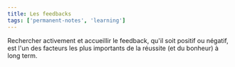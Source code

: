 ```yaml
---
title: Les feedbacks
tags: ['permanent-notes', 'learning']
---
```


Rechercher activement et accueillir le feedback, qu'il soit positif ou négatif, est l'un des facteurs les plus importants de la réussite (et du bonheur) à long term.